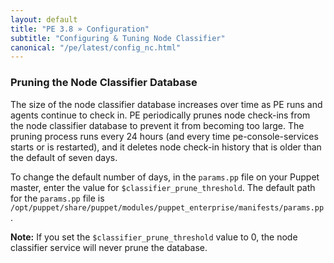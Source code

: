 ```yaml
---
layout: default
title: "PE 3.8 » Configuration"
subtitle: "Configuring & Tuning Node Classifier"
canonical: "/pe/latest/config_nc.html"
---
```


### Pruning the Node Classifier Database

The size of the node classifier database increases over time as PE runs and agents continue to check in. PE periodically prunes node check-ins from the node classifier database to prevent it from becoming too large. The pruning process runs every 24 hours (and every time pe-console-services starts or is restarted), and it deletes node check-in history that is older than the default of seven days. 

To change the default number of days, in the `params.pp` file on your Puppet master, enter the value for `$classifier_prune_threshold`. The default path for the `params.pp` file is `/opt/puppet/share/puppet/modules/puppet_enterprise/manifests/params.pp`.

**Note:** If you set the `$classifier_prune_threshold` value to 0, the node classifier service will never prune the database.